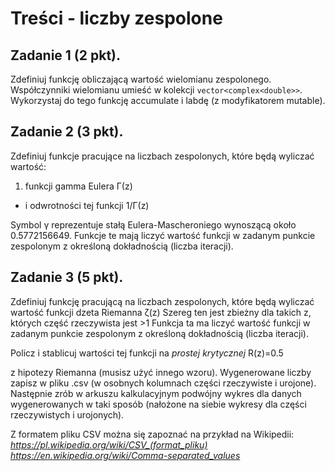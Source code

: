 # Treści - liczby zespolone
## Zadanie 1 (2 pkt).
Zdefiniuj funkcję obliczającą wartość wielomianu zespolonego. Współczynniki wielomianu umieść w kolekcji `vector<complex<double>>`. Wykorzystaj do tego funkcję accumulate i labdę (z modyfikatorem mutable).

## Zadanie 2 (3 pkt).
Zdefiniuj funkcje pracujące na liczbach zespolonych, które będą wyliczać wartość:

1.  funkcji gamma Eulera Γ(z)

-   i odwrotności tej funkcji 1/Γ(z)

Symbol γ reprezentuje stałą Eulera-Mascheroniego wynoszącą około 0.5772156649. Funkcje te mają liczyć wartość funkcji w zadanym punkcie zespolonym z określoną dokładnością (liczba iteracji).

## Zadanie 3 (5 pkt).
Zdefiniuj funkcję pracującą na liczbach zespolonych, które będą wyliczać wartość funkcji dzeta Riemanna ζ(z)
Szereg ten jest zbieżny dla takich z, których część rzeczywista jest >1
Funkcja ta ma liczyć wartość funkcji w zadanym punkcie zespolonym z określoną dokładnością (liczba iteracji).

Policz i stablicuj wartości tej funkcji na _prostej krytycznej_ R(z)=0.5

z hipotezy Riemanna (musisz użyć innego wzoru). Wygenerowane liczby zapisz w pliku .csv (w osobnych kolumnach części rzeczywiste i urojone). Następnie zrób w arkuszu kalkulacyjnym podwójny wykres dla danych wygenerowanych w taki sposób (nałożone na siebie wykresy dla części rzeczywistych i urojonych).

Z formatem pliku CSV można się zapoznać na przykład na Wikipedii:  
_https://pl.wikipedia.org/wiki/CSV_(format_pliku)_  
_https://en.wikipedia.org/wiki/Comma-separated_values_
